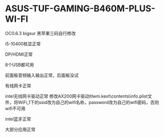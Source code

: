 # ASUS-TUF-GAMING-B460M-PLUS-WI-FI
OC0.6.3 bigsur
黑苹果三码自行修改

i5-10400核显正常

DP/HDMI正常

8个USB都可用

前面板音频输入输出正常，后面板没试

有线网卡正常

intel无线网卡驱动正常   修改AX200网卡驱动itlwm.kext\contents\info.plist文件，将WiFi_1下的ssid改为自己的wifi名称，password改为自己的wifi密码，否则wifi不可用

intel蓝牙正常

大部分应用正常
